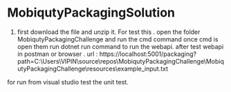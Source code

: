 # MobiqutyPackagingSolution

1. first download the file and unzip it.
 For test this  . 
 open the folder  MobiqutyPackagingChallenge and run the cmd command once cmd is open them run dotnet run command to run the webapi.
 after test webapi in postman or browser .
url :  https://localhost:5001/packaging?path=C:\Users\VIPIN\source\repos\MobiqutyPackagingChallenge\MobiqutyPackagingChallenge\resources\example_input.txt

for run from visual studio  test the unit test.
